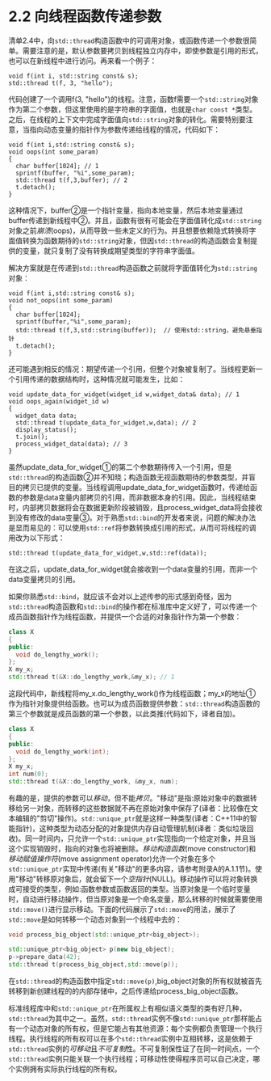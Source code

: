 # 2.2 向线程函数传递参数

清单2.4中，向`std::thread`构造函数中的可调用对象，或函数传递一个参数很简单。需要注意的是，默认参数要拷贝到线程独立内存中，即使参数是引用的形式，也可以在新线程中进行访问。再来看一个例子：

```
void f(int i, std::string const& s);
std::thread t(f, 3, "hello");
```

代码创建了一个调用f(3, "hello")的线程。注意，函数f需要一个`std::string`对象作为第二个参数，但这里使用的是字符串的字面值，也就是`char const *`类型。之后，在线程的上下文中完成字面值向`std::string`对象的转化。需要特别要注意，当指向动态变量的指针作为参数传递给线程的情况，代码如下：

```
void f(int i,std::string const& s);
void oops(int some_param)
{
  char buffer[1024]; // 1
  sprintf(buffer, "%i",some_param);
  std::thread t(f,3,buffer); // 2
  t.detach();
}
```

这种情况下，buffer②是一个指针变量，指向本地变量，然后本地变量通过buffer传递到新线程中②。并且，函数有很有可能会在字面值转化成`std::string`对象之前*崩溃*(oops)，从而导致一些未定义的行为。并且想要依赖隐式转换将字面值转换为函数期待的`std::string`对象，但因`std::thread`的构造函数会复制提供的变量，就只复制了没有转换成期望类型的字符串字面值。

解决方案就是在传递到`std::thread`构造函数之前就将字面值转化为`std::string`对象：

```
void f(int i,std::string const& s);
void not_oops(int some_param)
{
  char buffer[1024];
  sprintf(buffer,"%i",some_param);
  std::thread t(f,3,std::string(buffer));  // 使用std::string，避免悬垂指针
  t.detach();
}
```

还可能遇到相反的情况：期望传递一个引用，但整个对象被复制了。当线程更新一个引用传递的数据结构时，这种情况就可能发生，比如：

```
void update_data_for_widget(widget_id w,widget_data& data); // 1
void oops_again(widget_id w)
{
  widget_data data;
  std::thread t(update_data_for_widget,w,data); // 2
  display_status();
  t.join();
  process_widget_data(data); // 3
}
```

虽然update_data_for_widget①的第二个参数期待传入一个引用，但是`std::thread`的构造函数②并不知晓；构造函数无视函数期待的参数类型，并盲目的拷贝已提供的变量。当线程调用update_data_for_widget函数时，传递给函数的参数是data变量内部拷贝的引用，而非数据本身的引用。因此，当线程结束时，内部拷贝数据将会在数据更新阶段被销毁，且process_widget_data将会接收到没有修改的data变量③。对于熟悉`std::bind`的开发者来说，问题的解决办法是显而易见的：可以使用`std::ref`将参数转换成引用的形式，从而可将线程的调用改为以下形式：

```
std::thread t(update_data_for_widget,w,std::ref(data));
```

在这之后，update_data_for_widget就会接收到一个data变量的引用，而非一个data变量拷贝的引用。

如果你熟悉`std::bind`，就应该不会对以上述传参的形式感到奇怪，因为`std::thread`构造函数和`std::bind`的操作都在标准库中定义好了，可以传递一个成员函数指针作为线程函数，并提供一个合适的对象指针作为第一个参数：

```c++
class X
{
public:
  void do_lengthy_work();
};
X my_x;
std::thread t(&X::do_lengthy_work,&my_x); // 1
```

这段代码中，新线程将my_x.do_lengthy_work()作为线程函数；my_x的地址①作为指针对象提供给函数。也可以为成员函数提供参数：`std::thread`构造函数的第三个参数就是成员函数的第一个参数，以此类推(代码如下，译者自加)。

```c++
class X
{
public:
  void do_lengthy_work(int);
};
X my_x;
int num(0);
std::thread t(&X::do_lengthy_work, &my_x, num);
```

有趣的是，提供的参数可以*移动*，但不能*拷贝*。"移动"是指:原始对象中的数据转移给另一对象，而转移的这些数据就不再在原始对象中保存了(译者：比较像在文本编辑的"剪切"操作)。`std::unique_ptr`就是这样一种类型(译者：C++11中的智能指针)，这种类型为动态分配的对象提供内存自动管理机制(译者：类似垃圾回收)。同一时间内，只允许一个`std::unique_ptr`实现指向一个给定对象，并且当这个实现销毁时，指向的对象也将被删除。*移动构造函数*(move constructor)和*移动赋值操作符*(move assignment operator)允许一个对象在多个`std::unique_ptr`实现中传递(有关"移动"的更多内容，请参考附录A的A.1.1节)。使用"移动"转移原对象后，就会留下一个*空指针*(NULL)。移动操作可以将对象转换成可接受的类型，例如:函数参数或函数返回的类型。当原对象是一个临时变量时，自动进行移动操作，但当原对象是一个命名变量，那么转移的时候就需要使用`std::move()`进行显示移动。下面的代码展示了`std::move`的用法，展示了`std::move`是如何转移一个动态对象到一个线程中去的：

```c++
void process_big_object(std::unique_ptr<big_object>);

std::unique_ptr<big_object> p(new big_object);
p->prepare_data(42);
std::thread t(process_big_object,std::move(p));
```

在`std::thread`的构造函数中指定`std::move(p)`,big_object对象的所有权就被首先转移到新创建线程的的内部存储中，之后传递给process_big_object函数。

标准线程库中和`std::unique_ptr`在所属权上有相似语义类型的类有好几种，`std::thread`为其中之一。虽然，`std::thread`实例不像`std::unique_ptr`那样能占有一个动态对象的所有权，但是它能占有其他资源：每个实例都负责管理一个执行线程。执行线程的所有权可以在多个`std::thread`实例中互相转移，这是依赖于`std::thread`实例的*可移动*且*不可复制*性。不可复制保性证了在同一时间点，一个`std::thread`实例只能关联一个执行线程；可移动性使得程序员可以自己决定，哪个实例拥有实际执行线程的所有权。